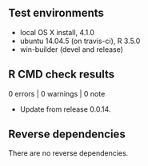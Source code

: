 ## Test environments
* local OS X install, 4.1.0
* ubuntu 14.04.5 (on travis-ci), R 3.5.0
* win-builder (devel and release)

## R CMD check results

0 errors | 0 warnings | 0 note

* Update from release 0.0.14.

## Reverse dependencies

There are no reverse dependencies.
